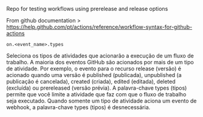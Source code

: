Repo for testing workflows using prerelease and release options

From github documentation > https://help.github.com/pt/actions/reference/workflow-syntax-for-github-actions

`on.<event_name>.types`

Seleciona os tipos de atividades que acionarão a execução de um fluxo de trabalho. A maioria dos eventos GitHub são acionados por mais de um tipo de atividade. Por exemplo, o evento para o recurso release (versão) é acionado quando uma versão é published (publicada), unpublished (a publicação é cancelada), created (criada), edited (editada), deleted (excluída) ou prereleased (versão prévia). A palavra-chave types (tipos) permite que você limite a atividade que faz com que o fluxo de trabalho seja executado. Quando somente um tipo de atividade aciona um evento de webhook, a palavra-chave types (tipos) é desnecessária.